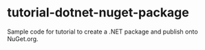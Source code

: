 # tutorial-dotnet-nuget-package
Sample code for tutorial to create a .NET package and publish onto NuGet.org.
